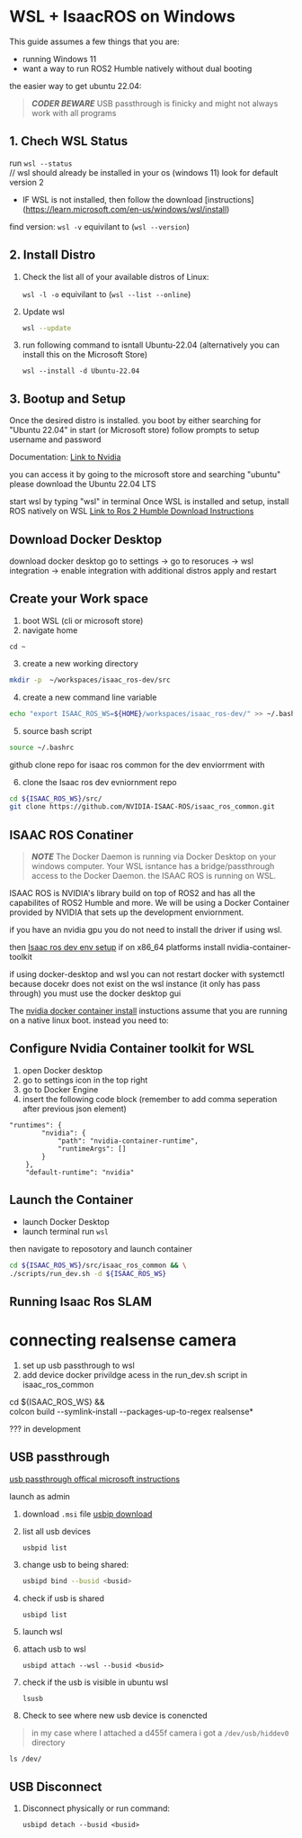 # WSL + IsaacROS on Windows
This guide assumes a few things that you are:
- running Windows 11
- want a way to run ROS2 Humble natively without dual booting


the easier way to get ubuntu 22.04:

> **_CODER BEWARE_** USB passthrough is finicky and might not always work with all programs

## 1. Chech WSL Status

run ```wsl --status```  
// wsl should already be installed in your os (windows 11) look for default version 2
* IF WSL is not installed, then follow the download [instructions] (https://learn.microsoft.com/en-us/windows/wsl/install)

find version:
```wsl -v``` equivilant to (```wsl --version```)

## 2. Install Distro
1. Check the list all of your available distros of Linux:

    ```wsl -l -o``` equivilant to (```wsl --list --online```)

2. Update wsl

    ```bash
    wsl --update
    ```

3. run following command to isntall Ubuntu-22.04 (alternatively you can install this on the Microsoft Store)

    ```wsl --install -d Ubuntu-22.04```

## 3. Bootup and Setup
Once the desired distro is installed. 
you boot by either searching for "Ubuntu 22.04" in start (or Microsoft store)
follow prompts to setup username and password 

Documentation:
[Link to Nvidia](https://docs.omniverse.nvidia.com/isaacsim/latest/installation/install_ros.html#:~:text=In%20Linux%20follow%20the%20instructions,the%20section%20above%20within%20WSL2.)


you can access it by going to the microsoft store and searching "ubuntu"
please download the Ubuntu 22.04 LTS

start wsl by typing "wsl"  in terminal
Once WSL is installed and setup, install ROS natively on WSL
[Link to Ros 2 Humble Download Instructions](https://docs.ros.org/en/humble/Installation/Ubuntu-Install-Debs.html)



## Download Docker Desktop
download docker desktop
go to settings -> go to resoruces -> wsl integration -> enable integration with additional distros
apply and restart


## Create your Work space
1. boot WSL (cli or microsoft store)
2. navigate home
```
cd ~
```
3. create a new working directory
```bash
mkdir -p  ~/workspaces/isaac_ros-dev/src
```
4. create a new command line variable 
```bash
echo "export ISAAC_ROS_WS=${HOME}/workspaces/isaac_ros-dev/" >> ~/.bashrc
```
5. source bash script
```bash
source ~/.bashrc
```

github clone repo for isaac ros common for the dev enviorrment with 

6. clone the Isaac ros dev evniornment repo
``` bash
cd ${ISAAC_ROS_WS}/src/
git clone https://github.com/NVIDIA-ISAAC-ROS/isaac_ros_common.git
```





## ISAAC ROS Conatiner

> **_NOTE_** The Docker Daemon is running via Docker Desktop on your windows computer. Your WSL isntance has a bridge/passthrough access to the Docker Daemon. the ISAAC ROS is running on WSL. 

ISAAC ROS is NVIDIA's library build on top of ROS2 and has all the capabilites of ROS2 Humble and more.
We will be using a Docker Container provided by NVIDIA that sets up the development enviornment. 

if you have an nvidia gpu you do not need to install the driver if using wsl. 

then [Isaac ros dev env setup](https://nvidia-isaac-ros.github.io/getting_started/dev_env_setup.html)
if on x86_64 platforms install nvidia-container-toolkit


if using docker-desktop and wsl you can not restart docker with systemctl because docekr does not exist on the wsl instance (it only has pass through) you must use the docker desktop gui 

The [nvidia docker container install](https://docs.nvidia.com/datacenter/cloud-native/container-toolkit/latest/install-guide.html#configuring-docker)
instuctions assume that you are running on a native linux boot. 
instead you need to:

## Configure Nvidia Container toolkit for WSL
1. open Docker desktop
2. go to settings icon in the top right
3. go to Docker Engine
4. insert the following code block (remember to add comma seperation after previous json element)

```
"runtimes": {
        "nvidia": {
            "path": "nvidia-container-runtime",
            "runtimeArgs": []
        }
    },
    "default-runtime": "nvidia"
```


## Launch the Container
- launch Docker Desktop
- launch terminal
run 
```wsl```

then navigate to reposotory and launch container
```bash
cd ${ISAAC_ROS_WS}/src/isaac_ros_common && \
./scripts/run_dev.sh -d ${ISAAC_ROS_WS}
```

## Running Isaac Ros SLAM

# connecting realsense camera
1. set up usb passthrough to wsl
2. add device docker privildge acess in the run_dev.sh script in isaac_ros_common 

cd ${ISAAC_ROS_WS} && \
colcon build --symlink-install --packages-up-to-regex realsense*


??? in development

## USB passthrough 
[usb passthrough offical microsoft instructions](https://learn.microsoft.com/en-us/windows/wsl/connect-usb)

launch as admin

1. download `.msi` file
[usbip download](https://github.com/dorssel/usbipd-win/releases)

2. list all usb devices
    ```bash 
    usbpid list
    ```
3. change usb to being shared:
    ```bash
    usbipd bind --busid <busid>
    ```
4. check if usb is shared
    ```
    usbipd list
    ```
5. launch wsl 

6. attach usb to wsl
    ```
    usbipd attach --wsl --busid <busid>
    ```

7. check if the usb is visible in ubuntu wsl
    ```
    lsusb
    ```
8. Check to see where new usb device is conencted
> in my case where I attached a d455f camera i got a ```/dev/usb/hiddev0``` directory
```
ls /dev/
```

## USB Disconnect
1. Disconnect physically or run command:
    ```
    usbipd detach --busid <busid>
    ```